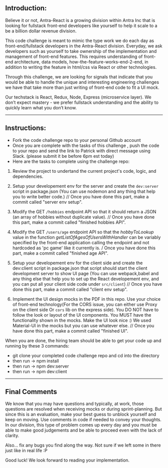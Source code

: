 ## Introduction:

Believe it or not, Antra-React is a growing division within Antra Inc that is looking for fullstack front-end developers like yourself to help it scale to a be a billion dollar revenue division.

This code challenge is meant to mimic the type work we do each day as front-end/fullstack developers in the Antra-React division. Everyday, we ask developers such as yourself to take ownership of the implementation and management of front-end features. This requires understanding of front-end architecture, data models, how-the-feature-works-end-2-end, in addition to writing the feature in html/css via React or other technologies.

Through this challenge, we are looking for signals that indicate that you would be able to handle the unique and interesting engineering challenges we have that take more than just writing of front-end code to fit a UI mock.

Our techstack is React, Redux, Node, Express (microservice layer). We don’t expect mastery - we prefer fullstack understanding and the ability to quickly learn what you don’t know.

---

## Instructions:

- Fork the code challenge repo to your personal Github account
- Once you are complete with the tasks of this challenge , push the code to your repo and send the link to Patrick with direct message using Slack. (please submit it be before 6pm est today)
- Here are the tasks to complete using the challenge repo:

1. Review the project to undertand the current project's code, logic, and dependencies.

2. Setup your developement env for the server and create the `dev:server` script in package.json (You can use nodemon and any thing that help you to write better code.) // Once you have done this part, make a commit called "server env setup".

3. Modify the GET `/hobbies` endpoint API so that it should return a JSON (an array of hobbies without duplicate value).
   // Once you have done this part, make a commit called "finished hobbies API".

4. Modify the GET `/users/age` endpoint API so that the _hobbyToLookup_ value in the function _getListOfAgesOfUsersWithHandler_ can be variably specified by the front-end application calling the endpoint and not hardcoded as 'pc game' like it currently is. / Once you have done this part, make a commit called "finished age API".

5. Setup your developement env for the client side and create the dev:client script in package.json that script should start the client development server to show UI page (You can use webpack,babel and any thing else that help you to set up the React developement env, and you can put all your client side code under `src/client`) // Once you have done this part, make a commit called "client env setup".

6. Implement the UI design mocks in the PDF in this repo. Use your choice of front-end technology(For the CORS issue, you can either use Proxy on the client side Or `cors` lib on the express side). You DO NOT have to follow the look or layout of the UI components. You MUST have the functionality shown in the mocks. Make the UI look nice :) We used Material-UI in the mocks but you can use whatever else. // Once you have done this part, make a commit called "finished UI".

When you are done, the hiring team should be able to get your code up and running by these 3 commands:

- git clone your completed code challenge repo and cd into the directory
- then run -> npm install
- then run -> npm dev:server
- then run -> npm dev:client

---

## Final Comments

We know that you may have questions and typically, at work, those questions are resolved when receiving mocks or during sprint-planning. But since this is an evaluation, make your best guess to unblock yourself and keep on moving. Use comments in code if needed to convey your thoughts. In our division, this type of problem comes up every day and you must be able to make good judgements and be able to proceed even with the lack of clarity.

Also… fix any bugs you find along the way. Not sure if we left some in there just like in real life :P

Good luck! We look forward to reading your implementation.
